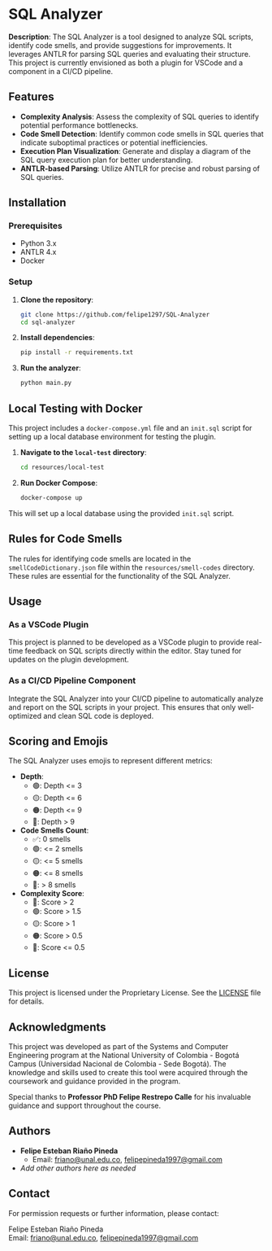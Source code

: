 # SQL Analyzer

**Description**:
The SQL Analyzer is a tool designed to analyze SQL scripts, identify code smells, and provide suggestions for improvements. It leverages ANTLR for parsing SQL queries and evaluating their structure. This project is currently envisioned as both a plugin for VSCode and a component in a CI/CD pipeline.

## Features
- **Complexity Analysis**: Assess the complexity of SQL queries to identify potential performance bottlenecks.
- **Code Smell Detection**: Identify common code smells in SQL queries that indicate suboptimal practices or potential inefficiencies.
- **Execution Plan Visualization**: Generate and display a diagram of the SQL query execution plan for better understanding.
- **ANTLR-based Parsing**: Utilize ANTLR for precise and robust parsing of SQL queries.

## Installation
### Prerequisites
- Python 3.x
- ANTLR 4.x
- Docker

### Setup
1. **Clone the repository**:
    ```bash
    git clone https://github.com/felipe1297/SQL-Analyzer
    cd sql-analyzer
    ```

2. **Install dependencies**:
    ```bash
    pip install -r requirements.txt
    ```

3. **Run the analyzer**:
    ```bash
    python main.py
    ```

## Local Testing with Docker
This project includes a `docker-compose.yml` file and an `init.sql` script for setting up a local database environment for testing the plugin.

1. **Navigate to the `local-test` directory**:
    ```bash
    cd resources/local-test
    ```

2. **Run Docker Compose**:
    ```bash
    docker-compose up
    ```

This will set up a local database using the provided `init.sql` script.

## Rules for Code Smells
The rules for identifying code smells are located in the `smellCodeDictionary.json` file within the `resources/smell-codes` directory. These rules are essential for the functionality of the SQL Analyzer.

## Usage
### As a VSCode Plugin
This project is planned to be developed as a VSCode plugin to provide real-time feedback on SQL scripts directly within the editor. Stay tuned for updates on the plugin development.

### As a CI/CD Pipeline Component
Integrate the SQL Analyzer into your CI/CD pipeline to automatically analyze and report on the SQL scripts in your project. This ensures that only well-optimized and clean SQL code is deployed.

## Scoring and Emojis
The SQL Analyzer uses emojis to represent different metrics:
- **Depth**:
    - 🟢: Depth <= 3
    - 🟡: Depth <= 6
    - 🟠: Depth <= 9
    - 🔴: Depth > 9
- **Code Smells Count**:
    - ✅: 0 smells
    - 🟢: <= 2 smells
    - 🟡: <= 5 smells
    - 🟠: <= 8 smells
    - 🔴: > 8 smells
- **Complexity Score**:
    - 🔵: Score > 2
    - 🟢: Score > 1.5
    - 🟡: Score > 1
    - 🟠: Score > 0.5
    - 🔴: Score <= 0.5

## License
This project is licensed under the Proprietary License. See the [LICENSE](LICENSE) file for details.

## Acknowledgments
This project was developed as part of the Systems and Computer Engineering program at the National University of Colombia - Bogotá Campus (Universidad Nacional de Colombia - Sede Bogotá). The knowledge and skills used to create this tool were acquired through the coursework and guidance provided in the program.

Special thanks to **Professor PhD Felipe Restrepo Calle** for his invaluable guidance and support throughout the course.

## Authors
- **Felipe Esteban Riaño Pineda**
  - Email: [friano@unal.edu.co](mailto:friano@unal.edu.co), [felipepineda1997@gmail.com](mailto:felipepineda1997@gmail.com)
- *Add other authors here as needed*

## Contact
For permission requests or further information, please contact:

Felipe Esteban Riaño Pineda  
Email: [friano@unal.edu.co](mailto:friano@unal.edu.co), [felipepineda1997@gmail.com](mailto:felipepineda1997@gmail.com)
